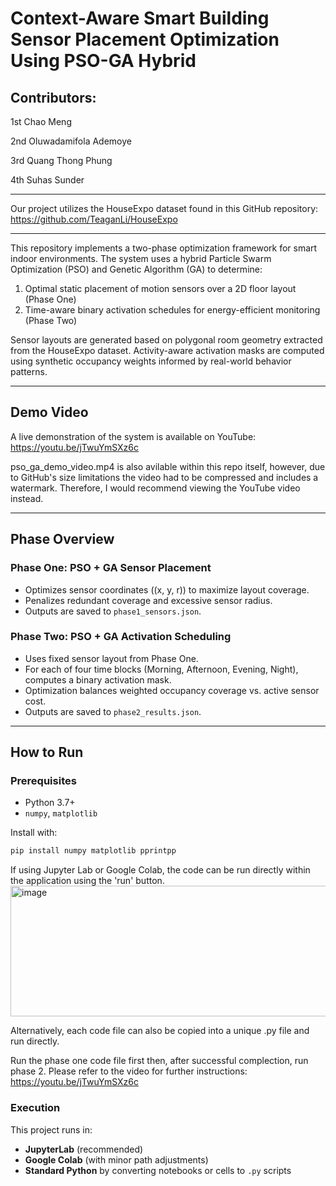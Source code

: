 # Context-Aware Smart Building Sensor Placement Optimization Using PSO-GA Hybrid

## Contributors:

1st Chao Meng

2nd Oluwadamifola Ademoye

3rd Quang Thong Phung

4th Suhas Sunder

---

Our project utilizes the HouseExpo dataset found in this GitHub repository: https://github.com/TeaganLi/HouseExpo 

---

This repository implements a two-phase optimization framework for smart indoor environments. The system uses a hybrid Particle Swarm Optimization (PSO) and Genetic Algorithm (GA) to determine:

1. Optimal static placement of motion sensors over a 2D floor layout (Phase One)
2. Time-aware binary activation schedules for energy-efficient monitoring (Phase Two)

Sensor layouts are generated based on polygonal room geometry extracted from the HouseExpo dataset. Activity-aware activation masks are computed using synthetic occupancy weights informed by real-world behavior patterns.

---

## Demo Video

A live demonstration of the system is available on YouTube: https://youtu.be/jTwuYmSXz6c

pso_ga_demo_video.mp4 is also avilable within this repo itself, however, due to GitHub's size limitations the video had to be compressed and includes a watermark. Therefore, I would recommend viewing the YouTube video instead.

---

## Phase Overview

### Phase One: PSO + GA Sensor Placement

- Optimizes sensor coordinates \((x, y, r)\) to maximize layout coverage.
- Penalizes redundant coverage and excessive sensor radius.
- Outputs are saved to `phase1_sensors.json`.

### Phase Two: PSO + GA Activation Scheduling

- Uses fixed sensor layout from Phase One.
- For each of four time blocks (Morning, Afternoon, Evening, Night), computes a binary activation mask.
- Optimization balances weighted occupancy coverage vs. active sensor cost.
- Outputs are saved to `phase2_results.json`.

---

## How to Run

### Prerequisites

- Python 3.7+
- `numpy`, `matplotlib`

Install with:

```bash
pip install numpy matplotlib pprintpp
```

If using Jupyter Lab or Google Colab, the code can be run directly within the application using the 'run' button.
<img width="1062" height="209" alt="image" src="https://github.com/user-attachments/assets/2722177d-72b3-4dbb-aa46-2d54112d2451" />

Alternatively, each code file can also be copied into a unique .py file and run directly.

Run the phase one code file first then, after successful complection, run phase 2. Please refer to the video for further instructions: https://youtu.be/jTwuYmSXz6c 

### Execution

This project runs in:
- **JupyterLab** (recommended)
- **Google Colab** (with minor path adjustments)
- **Standard Python** by converting notebooks or cells to `.py` scripts


